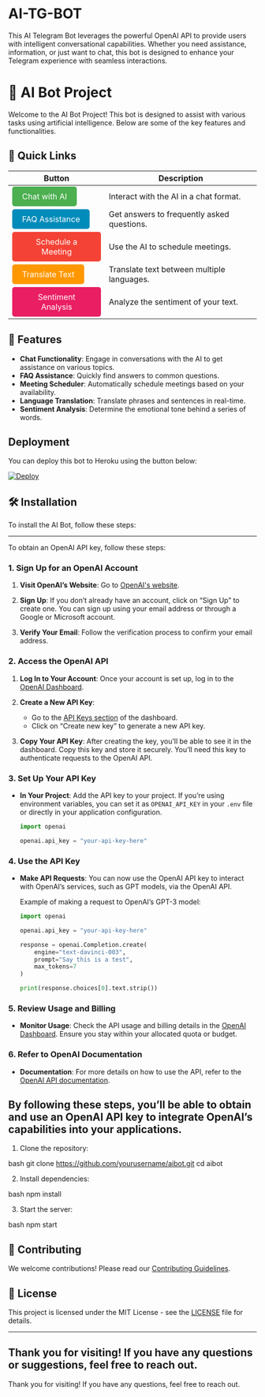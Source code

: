 # AI-TG-BOT
This AI Telegram Bot leverages the powerful OpenAI API to provide users with intelligent conversational capabilities. Whether you need assistance, information, or just want to chat, this bot is designed to enhance your Telegram experience with seamless interactions.



# 🤖 AI Bot Project

Welcome to the AI Bot Project! This bot is designed to assist with various tasks using artificial intelligence. Below are some of the key features and functionalities.

## 🚀 Quick Links

| Button | Description |
|--------|-------------|
| <a href="https://example.com/demo/chat" style="background-color: #4CAF50; color: white; padding: 10px 20px; text-align: center; text-decoration: none; display: inline-block; border-radius: 5px;">Chat with AI</a> | Interact with the AI in a chat format. |
| <a href="https://example.com/demo/faq" style="background-color: #008CBA; color: white; padding: 10px 20px; text-align: center; text-decoration: none; display: inline-block; border-radius: 5px;">FAQ Assistance</a> | Get answers to frequently asked questions. |
| <a href="https://example.com/demo/scheduler" style="background-color: #f44336; color: white; padding: 10px 20px; text-align: center; text-decoration: none; display: inline-block; border-radius: 5px;">Schedule a Meeting</a> | Use the AI to schedule meetings. |
| <a href="https://example.com/demo/translator" style="background-color: #ff9800; color: white; padding: 10px 20px; text-align: center; text-decoration: none; display: inline-block; border-radius: 5px;">Translate Text</a> | Translate text between multiple languages. |
| <a href="https://example.com/demo/sentiment" style="background-color: #e91e63; color: white; padding: 10px 20px; text-align: center; text-decoration: none; display: inline-block; border-radius: 5px;">Sentiment Analysis</a> | Analyze the sentiment of your text. |

## 📖 Features

- **Chat Functionality**: Engage in conversations with the AI to get assistance on various topics.
- **FAQ Assistance**: Quickly find answers to common questions.
- **Meeting Scheduler**: Automatically schedule meetings based on your availability.
- **Language Translation**: Translate phrases and sentences in real-time.
- **Sentiment Analysis**: Determine the emotional tone behind a series of words.

## Deployment

You can deploy this bot to Heroku using the button below:

[![Deploy](https://www.herokucdn.com/deploy/button.svg)](https://heroku.com/deploy?template=https://github.com/BXBotz2021/AI-TG-BOT/tree/main)

## 🛠 Installation

To install the AI Bot, follow these steps:

-------------------------------------------------------------
To obtain an OpenAI API key, follow these steps:

### **1. Sign Up for an OpenAI Account**

1. **Visit OpenAI’s Website**: Go to [OpenAI's website](https://www.openai.com/).

2. **Sign Up**: If you don’t already have an account, click on “Sign Up” to create one. You can sign up using your email address or through a Google or Microsoft account.

3. **Verify Your Email**: Follow the verification process to confirm your email address.

### **2. Access the OpenAI API**

1. **Log In to Your Account**: Once your account is set up, log in to the [OpenAI Dashboard](https://platform.openai.com/account/api-keys).

2. **Create a New API Key**:
   - Go to the [API Keys section](https://platform.openai.com/account/api-keys) of the dashboard.
   - Click on “Create new key” to generate a new API key.

3. **Copy Your API Key**: After creating the key, you’ll be able to see it in the dashboard. Copy this key and store it securely. You’ll need this key to authenticate requests to the OpenAI API.

### **3. Set Up Your API Key**

- **In Your Project**: Add the API key to your project. If you’re using environment variables, you can set it as `OPENAI_API_KEY` in your `.env` file or directly in your application configuration.

  ```python
  import openai

  openai.api_key = "your-api-key-here"
  ```

### **4. Use the API Key**

- **Make API Requests**: You can now use the OpenAI API key to interact with OpenAI’s services, such as GPT models, via the OpenAI API.

  Example of making a request to OpenAI’s GPT-3 model:

  ```python
  import openai

  openai.api_key = "your-api-key-here"

  response = openai.Completion.create(
      engine="text-davinci-003",
      prompt="Say this is a test",
      max_tokens=7
  )

  print(response.choices[0].text.strip())
  ```

### **5. Review Usage and Billing**

- **Monitor Usage**: Check the API usage and billing details in the [OpenAI Dashboard](https://platform.openai.com/account/usage). Ensure you stay within your allocated quota or budget.

### **6. Refer to OpenAI Documentation**

- **Documentation**: For more details on how to use the API, refer to the [OpenAI API documentation](https://platform.openai.com/docs).

By following these steps, you’ll be able to obtain and use an OpenAI API key to integrate OpenAI’s capabilities into your applications.
-------------------------------------------------------------------------

1. Clone the repository:
   
bash
   git clone https://github.com/yourusername/aibot.git
   cd aibot
   
2. Install dependencies:
   
bash
   npm install
   
3. Start the server:
   
bash
   npm start
   

## 🎉 Contributing

We welcome contributions! Please read our [Contributing Guidelines](https://example.com/contributing).

## 📄 License

This project is licensed under the MIT License - see the [LICENSE](LICENSE) file for details.

---

Thank you for visiting! If you have any questions or suggestions, feel free to reach out.
---

Thank you for visiting! If you have any questions, feel free to reach out.


